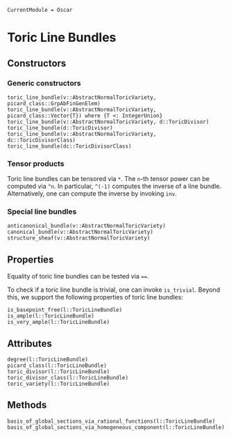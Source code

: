 ```@meta
CurrentModule = Oscar
```


# Toric Line Bundles


## Constructors

### Generic constructors

```@docs
toric_line_bundle(v::AbstractNormalToricVariety, picard_class::GrpAbFinGenElem)
toric_line_bundle(v::AbstractNormalToricVariety, picard_class::Vector{T}) where {T <: IntegerUnion}
toric_line_bundle(v::AbstractNormalToricVariety, d::ToricDivisor)
toric_line_bundle(d::ToricDivisor)
toric_line_bundle(v::AbstractNormalToricVariety, dc::ToricDivisorClass)
toric_line_bundle(dc::ToricDivisorClass)
```

### Tensor products

Toric line bundles can be tensored via `*`. The `n`-th tensor power can be computed via `^n`.
In particular, `^(-1)` computes the inverse of a line bundle. Alternatively, one can compute
the inverse by invoking `inv`.

### Special line bundles

```@docs
anticanonical_bundle(v::AbstractNormalToricVariety)
canonical_bundle(v::AbstractNormalToricVariety)
structure_sheaf(v::AbstractNormalToricVariety)
```


## Properties

Equality of toric line bundles can be tested via `==`.

To check if a toric line bundle is trivial, one can invoke `is_trivial`. Beyond this,
we support the following properties of toric line bundles:
```@docs
is_basepoint_free(l::ToricLineBundle)
is_ample(l::ToricLineBundle)
is_very_ample(l::ToricLineBundle)
```


## Attributes

```@docs
degree(l::ToricLineBundle)
picard_class(l::ToricLineBundle)
toric_divisor(l::ToricLineBundle)
toric_divisor_class(l::ToricLineBundle)
toric_variety(l::ToricLineBundle)
```


## Methods

```@docs
basis_of_global_sections_via_rational_functions(l::ToricLineBundle)
basis_of_global_sections_via_homogeneous_component(l::ToricLineBundle)
```
